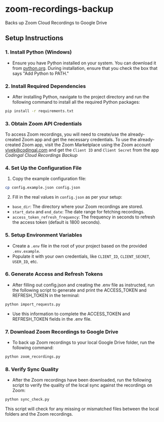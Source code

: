 # zoom-recordings-backup
Backs up Zoom Cloud Recordings to Google Drive

## Setup Instructions


### 1. Install Python (Windows)
- Ensure you have Python installed on your system. You can download it from [python.org](https://www.python.org/downloads/windows/). During installation, ensure that you check the box that says "Add Python to PATH."

### 2. Install Required Dependencies
- After installing Python, navigate to the project directory and run the following command to install all the required Python packages:
```bash
pip install -r requirements.txt
```

### 3. Obtain Zoom API Credentials
To access Zoom recordings, you will need to create/use the already-created Zoom app and get the necessary credentials.
To use the already-created Zoom app, visit the Zoom Marketplace using the Zoom account vivek@codingal.com and get the `Client ID` and `Client Secret` from the app *Codingal Cloud Recordings Backup*

### 4. Set Up the Configuration File
1. Copy the example configuration file:
```bash
cp config.example.json config.json
```

2. Fill in the real values in `config.json` as per your setup:
- `base_dir`: The directory where your Zoom recordings are stored.
- `start_date` and `end_date`: The date range for fetching recordings.
- `access_token_refresh_frequency`: The frequency in seconds to refresh the access token (default is 1800 seconds).

### 5. Setup Environment Variables
- Create a `.env` file in the root of your project based on the provided `.env.example`.
- Populate it with your own credentials, like `CLIENT_ID`, `CLIENT_SECRET`, `USER_ID`, etc.

### 6. Generate Access and Refresh Tokens
- After filling out config.json and creating the .env file as instructed, run the following script to generate and print the ACCESS_TOKEN and REFRESH_TOKEN in the terminal:
```bash
python import_requests.py
```
- Use this information to complete the ACCESS_TOKEN and REFRESH_TOKEN fields in the .env file.

### 7. Download Zoom Recordings to Google Drive
- To back up Zoom recordings to your local Google Drive folder, run the following command:
```bash
python zoom_recordings.py
```

### 8. Verify Sync Quality
- After the Zoom recordings have been downloaded, run the following script to verify the quality of the local sync against the recordings on Zoom:
```bash
python sync_check.py
```
This script will check for any missing or mismatched files between the local folders and the Zoom recordings.

